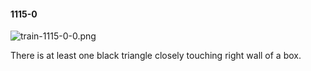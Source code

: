 #### 1115-0
![train-1115-0-0.png](https://github.com/lil-lab/nlvr/raw/master/nlvr/train/images/68/train-1115-0-0.png "train-1115-0-0.png")

There is at least one black triangle closely touching right wall of a box.